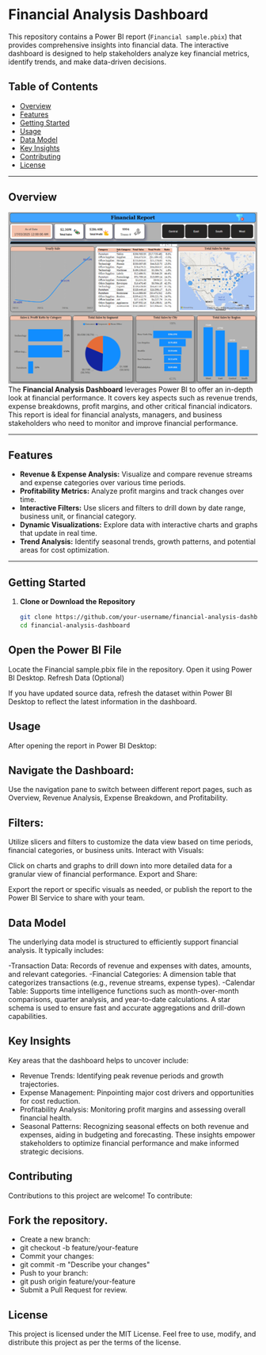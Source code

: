# Financial Analysis Dashboard

This repository contains a Power BI report (`Financial sample.pbix`) that provides comprehensive insights into financial data. The interactive dashboard is designed to help stakeholders analyze key financial metrics, identify trends, and make data-driven decisions.

## Table of Contents

- [Overview](#overview)
- [Features](#features)
- [Getting Started](#getting-started)
- [Usage](#usage)
- [Data Model](#data-model)
- [Key Insights](#key-insights)
- [Contributing](#contributing)
- [License](#license)

---

## Overview

![image alt](https://github.com/Softechanalytics/Yearly_Sales_Analysis/blob/fc0f1fae1593717be1f76b8ca3b88e318aaac6f2/Financialreport%20dashboard.png)
The **Financial Analysis Dashboard** leverages Power BI to offer an in-depth look at financial performance. It covers key aspects such as revenue trends, expense breakdowns, profit margins, and other critical financial indicators. This report is ideal for financial analysts, managers, and business stakeholders who need to monitor and improve financial performance.

---

## Features

- **Revenue & Expense Analysis:** Visualize and compare revenue streams and expense categories over various time periods.
- **Profitability Metrics:** Analyze profit margins and track changes over time.
- **Interactive Filters:** Use slicers and filters to drill down by date range, business unit, or financial category.
- **Dynamic Visualizations:** Explore data with interactive charts and graphs that update in real time.
- **Trend Analysis:** Identify seasonal trends, growth patterns, and potential areas for cost optimization.

---

## Getting Started

1. **Clone or Download the Repository**

   ```bash
   git clone https://github.com/your-username/financial-analysis-dashboard.git
   cd financial-analysis-dashboard
## Open the Power BI File

Locate the Financial sample.pbix file in the repository.
Open it using Power BI Desktop.
Refresh Data (Optional)

If you have updated source data, refresh the dataset within Power BI Desktop to reflect the latest information in the dashboard.
## Usage
After opening the report in Power BI Desktop:

##  Navigate the Dashboard:

Use the navigation pane to switch between different report pages, such as Overview, Revenue Analysis, Expense Breakdown, and Profitability.
##  Filters:

Utilize slicers and filters to customize the data view based on time periods, financial categories, or business units.
Interact with Visuals:

Click on charts and graphs to drill down into more detailed data for a granular view of financial performance.
Export and Share:

Export the report or specific visuals as needed, or publish the report to the Power BI Service to share with your team.
## Data Model
The underlying data model is structured to efficiently support financial analysis. It typically includes:

-Transaction Data: Records of revenue and expenses with dates, amounts, and relevant categories.
-Financial Categories: A dimension table that categorizes transactions (e.g., revenue streams, expense types).
-Calendar Table: Supports time intelligence functions such as month-over-month comparisons, quarter analysis, and year-to-date calculations.
A star schema is used to ensure fast and accurate aggregations and drill-down capabilities.

## Key Insights
Key areas that the dashboard helps to uncover include:

- Revenue Trends: Identifying peak revenue periods and growth trajectories.
- Expense Management: Pinpointing major cost drivers and opportunities for cost reduction.
- Profitability Analysis: Monitoring profit margins and assessing overall financial health.
- Seasonal Patterns: Recognizing seasonal effects on both revenue and expenses, aiding in budgeting and forecasting.
These insights empower stakeholders to optimize financial performance and make informed strategic decisions.

## Contributing
Contributions to this project are welcome! To contribute:

## Fork the repository.
- Create a new branch:
- git checkout -b feature/your-feature
- Commit your changes:
- git commit -m "Describe your changes"
- Push to your branch:
- git push origin feature/your-feature
- Submit a Pull Request for review.
## License
This project is licensed under the MIT License. Feel free to use, modify, and distribute this project as per the terms of the license.

